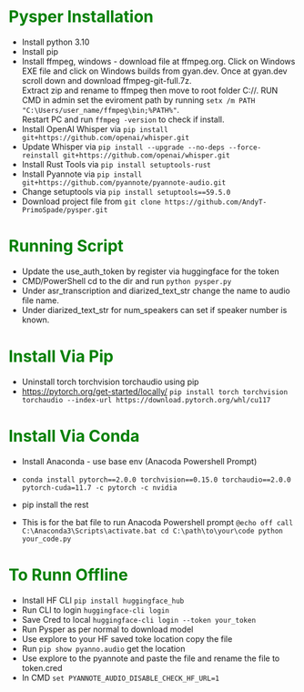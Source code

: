 # <span style="color:green"> __Pysper Installation__
- Install python 3.10
- Install pip
- Install ffmpeg, windows - download file at ffmpeg.org. Click on Windows EXE file and click on Windows builds from gyan.dev. Once at gyan.dev scroll down and download ffmpeg-git-full.7z. <br /> Extract zip and rename to ffmpeg then move to root folder C://. RUN CMD in admin set the eviroment path by running `setx /m PATH "C:\Users/user_name/ffmpeg\bin;%PATH%"`. <br />
Restart PC and run `ffmpeg -version` to check if install.
- Install OpenAI Whisper via `pip install git+https://github.com/openai/whisper.git`
- Update Whisper via `pip install --upgrade --no-deps --force-reinstall git+https://github.com/openai/whisper.git`
- Install Rust Tools via `pip install setuptools-rust`
- Install Pyannote via `pip install git+https://github.com/pyannote/pyannote-audio.git`
- Change setuptools via `pip install setuptools==59.5.0`
- Download project file from `git clone https://github.com/AndyT-PrimoSpade/pysper.git`

# <span style="color:green"> __Running Script__
- Update the use_auth_token by register via huggingface for the token
- CMD/PowerShell cd to the dir and run `python pysper.py`
- Under asr_transcription and diarized_text_str change the name to audio file name.
- Under diarized_text_str for num_speakers can set if speaker number is known.

# <span style="color:green"> __Install Via Pip__
- Uninstall torch torchvision torchaudio using pip
- https://pytorch.org/get-started/locally/ `pip install torch torchvision torchaudio --index-url https://download.pytorch.org/whl/cu117`

# <span style="color:green"> __Install Via Conda__
- Install Anaconda - use base env (Anacoda Powershell Prompt)
- `conda install pytorch==2.0.0 torchvision==0.15.0 torchaudio==2.0.0 pytorch-cuda=11.7 -c pytorch -c nvidia`
- pip install the rest

- This is for the bat file to run Anacoda Powershell prompt
`@echo off call C:\Anaconda3\Scripts\activate.bat cd C:\path\to\your\code python your_code.py`


# <span style="color:green"> __To Runn Offline__
- Install HF CLI `pip install huggingface_hub`
- Run CLI to login `huggingface-cli login`
- Save Cred to local `huggingface-cli login --token your_token`
- Run Pysper as per normal to download model
- Use explore to your HF saved toke location copy the file
- Run `pip show pyanno.audio` get the location
- Use explore to the pyannote and paste the file and rename the file to token.cred
- In CMD `set PYANNOTE_AUDIO_DISABLE_CHECK_HF_URL=1`


